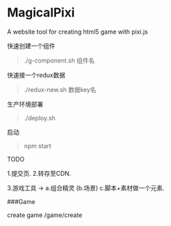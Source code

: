 # MagicalPixi
A website tool  for creating html5 game with pixi.js 



快速创建一个组件

> ./g-component.sh 组件名

快速接一个redux数据

> ./redux-new.sh 数据key名

生产环境部署

> ./deploy.sh

启动

> npm start


TODO

1.提交页.
2.转存至CDN.


3.游戏工具 -> a.组合精灵  (b.场景)  c.脚本+素材做一个元素.

###Game

create game /game/create


